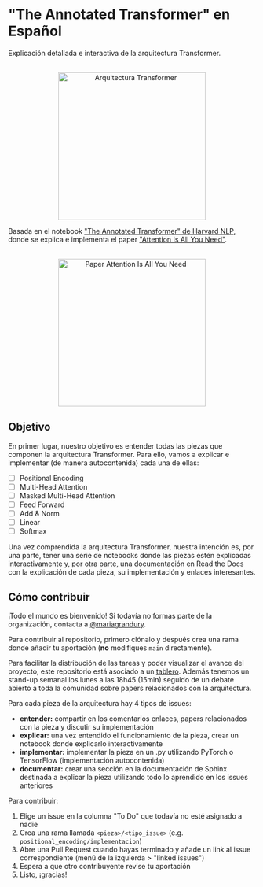 # "The Annotated Transformer" en Español

Explicación detallada e interactiva de la arquitectura Transformer.

<p align="center">
    <br>
    <img src="http://nlp.seas.harvard.edu/images/the-annotated-transformer_14_0.png" alt="Arquitectura Transformer" width="300"/>
    <br>
<p>


Basada en el notebook
["The Annotated Transformer" de Harvard NLP](https://nlp.seas.harvard.edu/2018/04/03/attention.html),
donde se explica e implementa el paper
["Attention Is All You Need"](https://export.arxiv.org/abs/1706.03762).

<p align="center">
    <br>
    <img src="https://nlp.seas.harvard.edu/images/the-annotated-transformer_0_0.png" alt="Paper Attention Is All You Need" width="300"/>
    <br>
<p>  
  
## Objetivo
En primer lugar, nuestro objetivo es entender todas las piezas que componen la arquitectura
Transformer. Para ello, vamos a explicar e implementar (de manera autocontenida) cada una de ellas:

- [ ] Positional Encoding
- [ ] Multi-Head Attention
- [ ] Masked Multi-Head Attention
- [ ] Feed Forward
- [ ] Add & Norm
- [ ] Linear
- [ ] Softmax

Una vez comprendida la arquitectura Transformer, nuestra intención es, por una parte, tener una serie
de notebooks donde las piezas estén explicadas interactivamente y, por otra parte, una documentación
en Read the Docs con la explicación de cada pieza, su implementación y enlaces interesantes.

## Cómo contribuir
¡Todo el mundo es bienvenido! Si todavía no formas parte de la organización, contacta a
[@mariagrandury](https://github.com/mariagrandury).

Para contribuir al repositorio, primero clónalo y después crea una rama donde añadir tu aportación
(**no** modifiques `main` directamente).

Para facilitar la distribución de las tareas y poder visualizar el avance del proyecto, este
repositorio está asociado a un
[tablero](https://github.com/nlp-en-es/the-annotated-transformer/projects/1). Además tenemos un
stand-up semanal los lunes a las 18h45 (15min) seguido de un debate abierto a toda la comunidad
sobre papers relacionados con la arquitectura.

Para cada pieza de la arquitectura hay 4 tipos de issues:
- **entender:** compartir en los comentarios enlaces, papers relacionados con la pieza y discutir
  su implementación
- **explicar:** una vez entendido el funcionamiento de la pieza, crear un notebook donde explicarlo
  interactivamente
- **implementar:** implementar la pieza en un .py utilizando PyTorch o TensorFlow (implementación
  autocontenida)
- **documentar:** crear una sección en la documentación de Sphinx destinada a explicar la pieza
  utilizando todo lo aprendido en los issues anteriores

Para contribuir:
1. Elige un issue en la columna "To Do" que todavía no esté asignado a nadie
2. Crea una rama llamada `<pieza>/<tipo_issue>`
(e.g. `positional_encoding/implementacion`)
3. Abre una Pull Request cuando hayas terminado y añade un link al issue correspondiente (menú de
   la izquierda > "linked issues")
4. Espera a que otro contribuyente revise tu aportación
5. Listo, ¡gracias!
